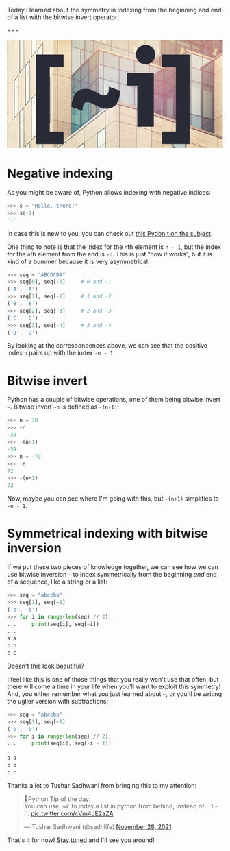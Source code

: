 Today I learned about the symmetry in indexing from the beginning and end of a list with the bitwise invert operator.

===

<script async src="https://platform.twitter.com/widgets.js" charset="utf-8"></script>

![The text “~i” inside a pair of square brackets in front of a highly geometrical building.](thumbnail.webp)


# Negative indexing

As you might be aware of, Python allows indexing with negative indices:

```py
>>> s = "Hello, there!"
>>> s[-1]
'!'
```

In case this is new to you, you can check out [this Pydon't on the subject][pydont-negative-indexing].

One thing to note is that the index for the `n`th element is `n - 1`,
but the index for the `n`th element from the end is `-n`.
This is just “how it works”, but it is kind of a bummer because it is very asymmetrical:

```py
>>> seq = "ABCDCBA"
>>> seq[0], seq[-1]     # 0 and -1
('A', 'A')
>>> seq[1], seq[-2]     # 1 and -2
('B', 'B')
>>> seq[2], seq[-3]     # 2 and -3
('C', 'C')
>>> seq[3], seq[-4]     # 3 and -4
('D', 'D')
```

By looking at the correspondences above,
we can see that the positive index `n` pairs up with the index `-n - 1`.


# Bitwise invert

Python has a couple of bitwise operations, one of them being bitwise invert `~`.
Bitwise invert `~n` is defined as `-(n+1)`:

```py
>>> n = 38
>>> ~n
-39
>>> -(n+1)
-39
>>> n = -73
>>> ~n
72
>>> -(n+1)
72
```

Now, maybe you can see where I'm going with this, but `-(n+1)` simplifies to `-n - 1`.


# Symmetrical indexing with bitwise inversion

If we put these two pieces of knowledge together,
we can see how we can use bitwise inversion `~` to index symmetrically from the beginning
_and_ end of a sequence, like a string or a list:

```py
>>> seq = "abccba"
>>> seq[1], seq[~1]
('b', 'b')
>>> for i in range(len(seq) // 2):
...     print(seq[i], seq[~i])
...
a a
b b
c c
```

Doesn't this look beautiful?

I feel like this is one of those things that you really won't use that often,
but there will come a time in your life when you'll want to exploit this symmetry!
And, you either remember what you just learned about `~`, or you'll be writing the uglier version with subtractions:

```py
>>> seq = "abccba"
>>> seq[1], seq[~1]
('b', 'b')
>>> for i in range(len(seq) // 2):
...     print(seq[i], seq[-i - 1])
...
a a
b b
c c
```

Thanks a lot to Tushar Sadhwani from bringing this to my attention:

<blockquote class="twitter-tweet"><p lang="en" dir="ltr">🐍Python Tip of the day:<br>You can use `~i` to index a list in python from behind, instead of `-1 - i`: <a href="https://t.co/cVm4JE2aZA">pic.twitter.com/cVm4JE2aZA</a></p>&mdash; Tushar Sadhwani (@sadhlife) <a href="https://twitter.com/sadhlife/status/1464993896346181637?ref_src=twsrc%5Etfw">November 28, 2021</a></blockquote>


That's it for now! [Stay tuned][subscribe] and I'll see you around!

[subscribe]: /subscribe
[pydont-negative-indexing]: /blog/pydonts/sequence-indexing#negative-indices
[docs-bitwise-invert]: https://docs.python.org/3/reference/expressions.html#unary-arithmetic-and-bitwise-operations
